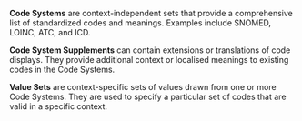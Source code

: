 **Code Systems** are context-independent sets that provide a comprehensive list of standardized codes and meanings. Examples include SNOMED, LOINC, ATC, and ICD. 

**Code System Supplements** can contain extensions or translations of code displays. They provide additional context or localised meanings to existing codes in the Code Systems.

**Value Sets** are context-specific sets of values drawn from one or more Code Systems. They are used to specify a particular set of codes that are valid in a specific context.
